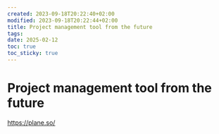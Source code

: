 ```yaml
---
created: 2023-09-18T20:22:40+02:00
modified: 2023-09-18T20:22:44+02:00
title: Project management tool from the future
tags: 
date: 2025-02-12
toc: true
toc_sticky: true
---
```



# Project management tool from the future

<https://plane.so/>
